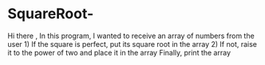 # SquareRoot-
Hi there , In this program, I wanted to receive an array of numbers from the user 1) If the square is perfect, put its square root in the array 2) If not, raise it to the power of two and place it in the array Finally, print the array

